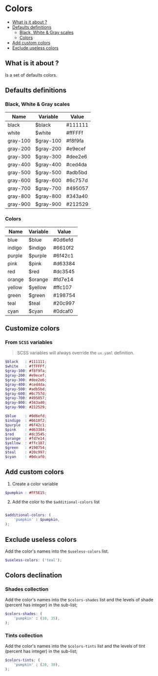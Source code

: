 # Colors

- [What is it about ?](#what-is-it-about-)
- [Defaults definitions](#defaults-definitions)
    - [Black, White & Gray scales](#black-white--gray-scales)
    - [Colors](#colors)
- [Add custom colors](#add-custom-colors)
- [Exclude useless colors](#exclude-useless-colors)

## What is it about ? 

Is a set of defaults colors.

## Defaults definitions

### Black, White & Gray scales

| Name | Variable | Value |
|-|-|-|
| black | $black | #111111 |
| white | $white | #ffFFFf |
| gray-100 | $gray-100 | #f8f9fa |
| gray-200 | $gray-200 | #e9ecef |
| gray-300 | $gray-300 | #dee2e6 |
| gray-400 | $gray-400 | #ced4da |
| gray-500 | $gray-500 | #adb5bd |
| gray-600 | $gray-600 | #6c757d |
| gray-700 | $gray-700 | #495057 |
| gray-800 | $gray-800 | #343a40 |
| gray-900 | $gray-900 | #212529 |

### Colors

| Name | Variable | Value |
|-|-|-|
| blue | $blue | #0d6efd |
| indigo | $indigo | #6610f2 |
| purple | $purple | #6f42c1 |
| pink | $pink | #d63384 |
| red | $red | #dc3545 |
| orange | $orange | #fd7e14 |
| yellow | $yellow | #ffc107 |
| green | $green | #198754 |
| teal | $teal | #20c997 |
| cyan | $cyan | #0dcaf0 |

## Customize colors

### From `SCSS` variables

> SCSS variables will always override the `ux.yaml` definition.

```scss
$black   : #111111;
$white   : #ffFFFf;
$gray-100: #f8f9fa;
$gray-200: #e9ecef;
$gray-300: #dee2e6;
$gray-400: #ced4da;
$gray-500: #adb5bd;
$gray-600: #6c757d;
$gray-700: #495057;
$gray-800: #343a40;
$gray-900: #212529;

$blue    : #0d6efd;
$indigo  : #6610f2;
$purple  : #6f42c1;
$pink    : #d63384;
$red     : #dc3545;
$orange  : #fd7e14;
$yellow  : #ffc107;
$green   : #198754;
$teal    : #20c997;
$cyan    : #0dcaf0;
```

## Add custom colors

1. Create a color variable

```scss
$pumpkin : #FF5E15;
```

2. Add the color to the `$additional-colors` list

```scss 

$additional-colors: (
    'pumpkin' : $pumpkin,
);
```

## Exclude useless colors

Add the color's names into the `$useless-colors` list.

```scss 
$useless-colors: ('teal');
```

## Colors declination

### Shades collection

Add the color's names into the `$colors-shades` list and the levels of shade (percent has integer) in the sub-list;

```scss 
$colors-shades: (
    'pumpkin' : (10, 35),
);
```

### Tints collection

Add the color's names into the `$colors-tints` list and the levels of tint (percent has integer) in the sub-list;

```scss 
$colors-tints: (
    'pumpkin' : (20, 30),
);
```